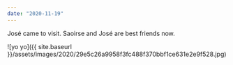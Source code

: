```yaml
---
date: "2020-11-19"
---
```


José came to visit. Saoirse and José are best friends now.

![yo yo]({{ site.baseurl }}/assets/images/2020/29e5c26a9958f3fc488f370bbf1ce631e2e9f528.jpg)
